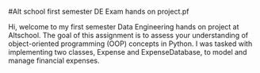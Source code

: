 #Alt school first semester DE Exam hands on project.pf

Hi, welcome to my first semester Data Engineering hands on project at Altschool.
The goal of this assignment is to assess your understanding of object-oriented programming
(OOP) concepts in Python. I was tasked with implementing two classes, Expense and
ExpenseDatabase, to model and manage financial expenses.

